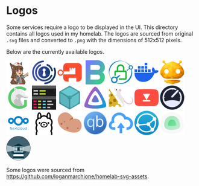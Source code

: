 # Logos

Some services require a logo to be displayed in the UI. This directory contains all logos used in my homelab. The logos are sourced from original `.svg` files and converted to `.png` with the dimensions of 512x512 pixels.

Below are the currently available logos.

<img alt="Anubis Logo" height="64px" src="anubis.png" width="64px" /> <img alt="Authelia Logo" height="64px" src="authelia.png" width="64px" /> <img alt="Authentik Logo" height="64px" src="authentik.png" width="64px" /> <img alt="Beszel Logo" height="64px" src="beszel.png" width="64px" /> <img alt="Caddy Logo" height="64px" src="caddy.png" width="64px" /> <img alt="Docker Logo" height="64px" src="docker.png" width="64px" /> <img alt="Dozzle Logo" height="64px" src="dozzle.png" width="64px" /> <img alt="Glances Logo" height="64px" src="glances.png" width="64px" /> <img alt="GoAccess Logo" height="64px" src="goaccess.png" width="64px" /> <img alt="IPFS Logo" height="64px" src="ipfs.png" width="64px" /> <img alt="Jellyfin Logo" height="64px" src="jellyfin.png" width="64px" /> <img alt="Leanish Logo" height="64px" src="leanish.png" width="64px" /> <img alt="MeTube Logo" height="64px" src="metube.png" width="64px" /> <img alt="MySpeed Logo" height="64px" src="myspeed.png" width="64px" /> <img alt="Nextcloud Logo" height="64px" src="nextcloud.png" width="64px" /> <img alt="Ollama Logo" height="64px" src="ollama.png" width="64px" /> <img alt="Potato Twemoji" height="64px" src="potato.png" width="64px" /> <img alt="qBittorrent Logo" height="64px" src="qbittorrent.png" width="64px" /> <img alt="Send Logo" height="64px" src="send.png" width="64px" /> <img alt="Syncthing Logo" height="64px" src="syncthing.png" width="64px" /> <img alt="Uptime Kuma Logo" height="64px" src="uptime-kuma.png" width="64px" /> <img alt="Watchtower Logo" height="64px" src="watchtower.png" width="64px" />

Some logos were sourced from <https://github.com/loganmarchione/homelab-svg-assets>.
